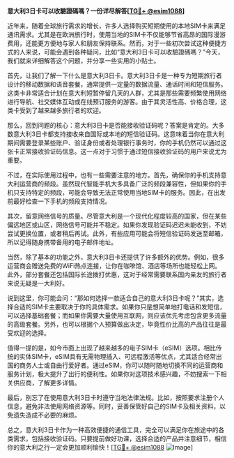 **意大利3日卡可以收驗證碼嗎？一份详尽解答[[TG💪+ @esim1088](https://t.me/s/esim1088)]**

近年来，随着全球旅行需求的增长，许多人选择购买短期使用的本地SIM卡来满足通讯需求。尤其是在欧洲旅行时，使用当地的SIM卡不仅能够节省高昂的国际漫游费用，还能更方便地与家人和朋友保持联系。然而，对于一些初次尝试这种便捷方式的人来说，可能会遇到各种疑问，比如“意大利3日卡可以收驗證碼嗎？”今天，我们就来详细解答这个问题，并分享一些实用的小贴士。

首先，让我们了解一下什么是意大利3日卡。意大利3日卡是一种专为短期旅行者设计的移动数据和语音套餐，通常提供一定量的数据流量、通话时间和短信服务。这类卡非常适合计划在意大利短暂停留几天的人群，尤其是那些需要频繁使用网络进行导航、社交媒体互动或在线预订服务的游客。由于其灵活性高、价格合理，这类卡受到了越来越多旅行者的欢迎。

那么，回到问题的核心：意大利3日卡是否能接收验证码呢？答案是肯定的。大多数意大利3日卡都支持接收来自国际或本地的短信验证码。这意味着当你在意大利期间需要登录某些账户、验证身份或者处理银行事务时，你的手机仍然可以通过这张卡正常接收验证码信息。这一点对于习惯于通过短信接收验证码的用户来说尤为重要。

不过，在实际使用过程中，也有一些需要注意的地方。首先，确保你的手机支持意大利运营商的频段。虽然现代智能手机大多具备广泛的频段兼容性，但如果你的手机只支持特定的频段，可能会导致无法正常使用当地SIM卡的服务。因此，在出发前最好检查一下手机的频段支持情况。

其次，留意网络信号的质量。尽管意大利是一个现代化程度较高的国家，但在某些偏远地区或山区，网络信号可能并不稳定。如果你发现验证码迟迟未能收到，不妨尝试更换位置，或者稍后再试。此外，有些应用可能会将短信验证码发送至邮箱，所以记得随身携带备用的电子邮件地址。

当然，除了基本的功能之外，意大利3日卡还提供了许多额外的优势。例如，很多运营商会赠送免费的WiFi热点连接，让你在咖啡馆、酒店等场所也能轻松上网。此外，部分套餐还包括国际长途拨打优惠，这对于经常需要联系国内亲友的旅行者来说无疑是一大利好。

说到这里，你可能会问：“那如何选择一款适合自己的意大利3日卡呢？”其实，选择合适的SIM卡主要取决于你的具体需求。如果你只是想简单地打电话和发短信，可以选择基础套餐；而如果你需要大量使用互联网，则应该优先考虑包含更多流量的高级套餐。另外，也可以根据个人预算做出决定，毕竟性价比高的产品往往是最受欢迎的选择。

值得一提的是，如今市面上出现了越来越多的电子SIM卡（eSIM）选项。相比传统的实体SIM卡，eSIM具有无需物理插入、可远程激活等优点，尤其适合经常出国的商务人士或自由行爱好者。通过eSIM，你可以随时随地切换不同的运营商和服务计划，极大提升了出行的便利性。如果你对这项技术感兴趣，不妨搜索一下相关供应商，了解更多详情。

最后，别忘了在使用意大利3日卡时遵守当地法律法规。比如，按照要求注册个人信息，避免非法使用网络资源等。同时，妥善保管好自己的SIM卡及相关资料，以免遗失造成不必要的麻烦。

总之，意大利3日卡作为一种高效便捷的通信工具，完全可以满足你在旅途中的各类需求，包括接收验证码。只要提前做好功课，选择合适的产品并注意细节，相信你的意大利之行一定会更加顺利愉快！[[TG💪+ @esim1088](https://t.me/s/esim1088) ![Image](https://i.postimg.cc/4NQfJmqS/Snipaste-2025-05-13-00-14-12.png)]